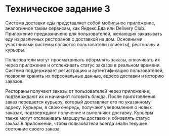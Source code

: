 # Техническое задание 3

Система доставки еды представляет собой мобильное приложение, аналогичное таким сервисам, как Яндекс.Еда или Delivery Club. Приложение предназначено для пользователей, желающих заказывать еду из различных ресторанов с доставкой на дом. Основными участниками системы являются пользователи (клиенты), рестораны и курьеры.

Пользователи могут просматривать оформлять заказы, оплачивать их через приложение и отслеживать статус заказов в реальном времени. Система поддерживает регистрацию и аутентификацию пользователей, позволяя хранить их персональные данные, адреса доставки и историю заказов.

Рестораны получают заказы от пользователей через приложение, подтверждают их и начинают готовить блюда. После приготовления заказ передается курьеру, который доставляет его по указанному адресу. Курьеры, в свою очередь, получают уведомления о новых заказах, подтверждают получение и выполняют доставку. Курьеры также могут отслеживать маршруты доставки и обновлять статус заказа в приложении, чтобы пользователи всегда знали текущее состояние своего заказа.
